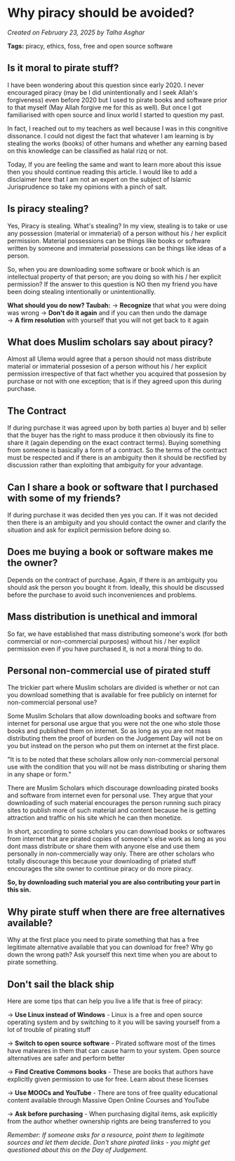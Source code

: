 # Why piracy should be avoided?

*Created on February 23, 2025 by Talha Asghar*

**Tags:** piracy, ethics, foss, free and open source software

## Is it moral to pirate stuff?

I have been wondering about this question since early 2020. I never encouraged piracy (may be I did unintentionally and I seek Allah's forgiveness) even before 2020 but I used to pirate books and software prior to that myself (May Allah forgive me for this as well). But once I got familiarised with open source and linux world I started to question my past.

In fact, I reached out to my teachers as well because I was in this congnitive dissonance. I could not digest the fact that whatever I am learning is by stealing the works (books) of other humans and whether any earning based on this knowledge can be classified as halal rizq or not.

Today, If you are feeling the same and want to learn more about this issue then you should continue reading this article. I would like to add a disclaimer here that I am not an expert on the subject of Islamic Jurisprudence so take my opinions with a pinch of salt.

## Is piracy stealing?

Yes, Piracy is stealing. What's stealing? In my view, stealing is to take or use any possession (material or immaterial) of a person without his / her explicit permission. Material possessions can be things like books or software written by someone and immaterial posessions can be things like ideas of a person.

So, when you are downloading some software or book which is an intellectual property of that person; are you doing so with his / her explicit permission? If the answer to this question is NO then my friend you have been doing stealing intentionally or unintentionallly. 

**What should you do now? Taubah:**
→ **Recognize** that what you were doing was wrong
→ **Don't do it again** and if you can then undo the damage  
→ **A firm resolution** with yourself that you will not get back to it again

## What does Muslim scholars say about piracy?

Almost all Ulema would agree that a person should not mass distribute material or immaterial possesion of a person without his / her explicit permission irrespective of that fact whether you acquired that possesion by purchase or not with one exception; that is if they agreed upon this during purchase.

## The Contract

If during purchase it was agreed upon by both parties a) buyer and b) seller that the buyer has the right to mass produce it then obviously its fine to share it (again depending on the exact contract terms). Buying something from someone is basically a form of a contract. So the terms of the contract must be respected and if there is an ambiguity then it should be rectified by discussion rather than exploiting that ambiguity for your advantage.

## Can I share a book or software that I purchased with some of my friends?

If during purchase it was decided then yes you can. If it was not decided then there is an ambiguity and you should contact the owner and clarify the situation and ask for explicit permission before doing so.

## Does me buying a book or software makes me the owner?

Depends on the contract of purchase. Again, if there is an ambiguity you should ask the person you bought it from. Ideally, this should be discussed before the purchase to avoid such inconveniences and problems.

## Mass distribution is unethical and immoral

So far, we have established that mass distributing someone's work (for both commercial or non-commercial purposes) without his / her explicit permission even if you have purchased it, is not a moral thing to do.

## Personal non-commercial use of pirated stuff

The trickier part where Muslim scholars are divided is whether or not can you download something that is available for free publicly on internet for non-commercial personal use?

Some Muslim Scholars that allow downloading books and software from internet for personal use argue that you were not the one who stole those books and published them on internet. So as long as you are not mass distributing them the proof of burden on the Judgement Day will not be on you but instead on the person who put them on internet at the first place.

"It is to be noted that these scholars allow only non-commercial personal use with the condition that you will not be mass distributing or sharing them in any shape or form."

There are Muslim Scholars which discourage downloading pirated books and software from internet even for personal use. They argue that your downloading of such material encourages the person running such piracy sites to publish more of such material and content because he is getting attraction and traffic on his site which he can then monetize.

In short, according to some scholars you can download books or softwares from internet that are pirated copies of someone's else work as long as you dont mass distribute or share them with anyone else and use them personally in non-commercially way only. There are other scholars who totally discourage this because your downloading of priated stuff encourages the site owner to continue piracy or do more piracy.

**So, by downloading such material you are also contributing your part in this sin.**

## Why pirate stuff when there are free alternatives available?

Why at the first place you need to pirate something that has a free legitimate alternative available that you can download for free? Why go down the wrong path? Ask yourself this next time when you are about to pirate something.

## Don't sail the black ship

Here are some tips that can help you live a life that is free of piracy:

→ **Use Linux instead of Windows** - Linux is a free and open source operating system and by switching to it you will be saving yourself from a lot of trouble of pirating stuff

→ **Switch to open source software** - Pirated software most of the times have malwares in them that can cause harm to your system. Open source alternatives are safer and perform better

→ **Find Creative Commons books** - These are books that authors have explicitly given permission to use for free. Learn about these licenses

→ **Use MOOCs and YouTube** - There are tons of free quality educational content available through Massive Open Online Courses and YouTube

→ **Ask before purchasing** - When purchasing digital items, ask explicitly from the author whether ownership rights are being transferred to you

*Remember: If someone asks for a resource, point them to legitimate sources and let them decide. Don't share pirated links - you might get questioned about this on the Day of Judgement.* 